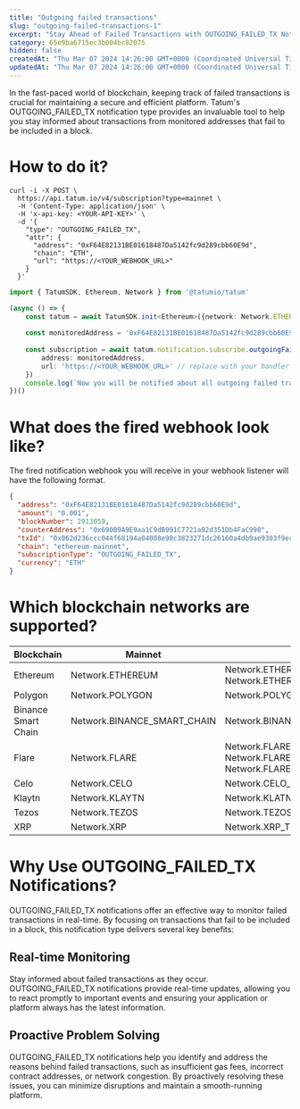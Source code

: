 ```yaml
---
title: "Outgoing failed transactions"
slug: "outgoing-failed-transactions-1"
excerpt: "Stay Ahead of Failed Transactions with OUTGOING_FAILED_TX Notifications"
category: 65e9ba6715ec3b004bc82075
hidden: false
createdAt: "Thu Mar 07 2024 14:26:00 GMT+0000 (Coordinated Universal Time)"
updatedAt: "Thu Mar 07 2024 14:26:00 GMT+0000 (Coordinated Universal Time)"
---
```

In the fast-paced world of blockchain, keeping track of failed transactions is crucial for maintaining a secure and efficient platform. Tatum's OUTGOING_FAILED_TX notification type provides an invaluable tool to help you stay informed about transactions from monitored addresses that fail to be included in a block.

# How to do it?

```curl
curl -i -X POST \
  https://api.tatum.io/v4/subscription?type=mainnet \
  -H 'Content-Type: application/json' \
  -H 'x-api-key: <YOUR-API-KEY>' \
  -d '{
    "type": "OUTGOING_FAILED_TX",
    "attr": {
      "address": "0xF64E82131BE01618487Da5142fc9d289cbb60E9d",
      "chain": "ETH",
      "url": "https://<YOUR_WEBHOOK_URL>"
    }
  }'
```
```typescript
import { TatumSDK, Ethereum, Network } from '@tatumio/tatum'

(async () => {
    const tatum = await TatumSDK.init<Ethereum>({network: Network.ETHEREUM})
    
    const monitoredAddress = '0xF64E82131BE01618487Da5142fc9d289cbb60E9d'
    
    const subscription = await tatum.notification.subscribe.outgoingFailedTx({
        address: monitoredAddress,
        url: 'https://<YOUR_WEBHOOK_URL>' // replace with your handler URL
    })
    console.log(`Now you will be notified about all outgoing failed transactions on ${monitoredAddress}`)
})()
```

# What does the fired webhook look like?

The fired notification webhook you will receive in your webhook listener will have the following format.

```json
{
  "address": "0xF64E82131BE01618487Da5142fc9d289cbb60E9d",
  "amount": "0.001",
  "blockNumber": 2913059,
  "counterAddress": "0x690B9A9E9aa1C9dB991C7721a92d351Db4FaC990",
  "txId": "0x062d236ccc044f68194a04008e98c3823271dc26160a4db9ae9303f9ecfc7bf6",
  "chain": "ethereum-mainnet",
  "subscriptionType": "OUTGOING_FAILED_TX",
  "currency": "ETH"
}
```

# Which blockchain networks are supported?

| Blockchain          | Mainnet                       | Testnet                                                              |
| ------------------- | ----------------------------- | -------------------------------------------------------------------- |
| Ethereum            | Network.ETHEREUM              | Network.ETHEREUM_SEPOLIA, Network.ETHEREUM_HOLESKY                   |
| Polygon             | Network.POLYGON               | Network.POLYGON_MUMBAI                                               |
| Binance Smart Chain | Network.BINANCE\_SMART\_CHAIN | Network.BINANCE_SMART_CHAIN_TESTNET                                  |
| Flare               | Network.FLARE                 | Network.FLARE_COSTON, Network.FLARE_COSTON_2, Network.FLARE_SONGBIRD |
| Celo                | Network.CELO                  | Network.CELO_ALFAJORES                                               |
| Klaytn              | Network.KLAYTN                | Network.KLATN_BAOBAB                                                 |
| Tezos               | Network.TEZOS                 | Network.TEZOS_TESTNET                                                |
| XRP                 | Network.XRP                   | Network.XRP_TESTNET                                                  |

# Why Use OUTGOING_FAILED_TX Notifications?

OUTGOING_FAILED_TX notifications offer an effective way to monitor failed transactions in real-time. By focusing on transactions that fail to be included in a block, this notification type delivers several key benefits:

## Real-time Monitoring

Stay informed about failed transactions as they occur. OUTGOING_FAILED_TX notifications provide real-time updates, allowing you to react promptly to important events and ensuring your application or platform always has the latest information.

## Proactive Problem Solving

OUTGOING_FAILED_TX notifications help you identify and address the reasons behind failed transactions, such as insufficient gas fees, incorrect contract addresses, or network congestion. By proactively resolving these issues, you can minimize disruptions and maintain a smooth-running platform.

